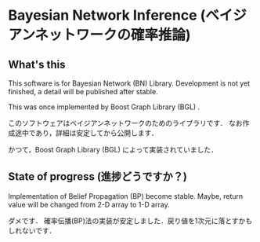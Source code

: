 Bayesian Network Inference (ベイジアンネットワークの確率推論)
===========

What's this
----------
This software is for Bayesian Network (BN) Library.
Development is not yet finished, a detail will be published after stable.

This was once implemented by Boost Graph Library (BGL) .

このソフトウェアはベイジアンネットワークのためのライブラリです．
なお作成途中であり，詳細は安定してから公開します．

かつて，Boost Graph Library (BGL) によって実装されていました．


State of progress (進捗どうですか？)
------------------------------------
Implementation of Belief Propagation (BP) become stable.
Maybe, return value will be changed from 2-D array to 1-D array.

ダメです．
確率伝播(BP)法の実装が安定しました．戻り値を1次元に落とすかもしれないです．

